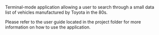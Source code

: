 Terminal-mode application allowing a user to search through a small data list of vehicles manufactured by Toyota in the 80s.

Please refer to the user guide located in the project folder for more information on how to use the application. 
 
 
